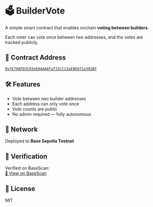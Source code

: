 # 🗳️ BuilderVote

A simple smart contract that enables onchain **voting between builders**.

Each voter can vote once between two addresses, and the votes are tracked publicly.

## 📜 Contract Address

[`0xfE788FD3C03e694AA0faf33CC13aE96971e392Bf`](https://sepolia.basescan.org/address/0xfE788FD3C03e694AA0faf33CC13aE96971e392Bf)

## 🛠 Features

- Vote between two builder addresses
- Each address can only vote once
- Vote counts are public
- No admin required — fully autonomous

## 🧪 Network

Deployed to **Base Sepolia Testnet**

## 🔗 Verification

Verified on BaseScan:  
[🔎 View on BaseScan](https://sepolia.basescan.org/address/0xfE788FD3C03e694AA0faf33CC13aE96971e392Bf)

## 📝 License

MIT
